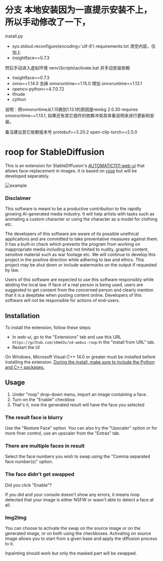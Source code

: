 # 分支 本地安装因为一直提示安装不上，所以手动修改了一下，
install.py
+ sys.stdout.reconfigure(encoding='utf-8')
requirements.txt
清空内容，仅加上
+ insightface==0.7.3

然后手动进入虚拟环境
venv\Scripts\activate.bat
并手动安装依赖
+ insightface==0.7.3
+ onnx==1.14.0
去掉 onnxruntime==1.15.0
增加 onnxruntime==1.13.1
+ opencv-python==4.7.0.72
+ ifnude
+ cython

说明：把onnxruntime从1.15换到1.13.1的原因是rembg 2.0.30 requires onnxruntime~=1.13.1,
如果还有其它插件的依赖冲突具体看说明来进行更新和安装。

备注建议其它依赖版本号
protobuf==3.20.2
open-clip-torch==2.5.0

# roop for StableDiffusion

This is an extension for StableDiffusion's [AUTOMATIC1111 web-ui](https://github.com/AUTOMATIC1111/stable-diffusion-webui/) that allows face-replacement in images. It is based on [roop](https://github.com/s0md3v/roop) but will be developed seperately.

![example](example/example.png)

### Disclaimer

This software is meant to be a productive contribution to the rapidly growing AI-generated media industry. It will help artists with tasks such as animating a custom character or using the character as a model for clothing etc.

The developers of this software are aware of its possible unethical applicaitons and are committed to take preventative measures against them. It has a built-in check which prevents the program from working on inappropriate media including but not limited to nudity, graphic content, sensitive material such as war footage etc. We will continue to develop this project in the positive direction while adhering to law and ethics. This project may be shut down or include watermarks on the output if requested by law.

Users of this software are expected to use this software responsibly while abiding the local law. If face of a real person is being used, users are suggested to get consent from the concerned person and clearly mention that it is a deepfake when posting content online. Developers of this software will not be responsible for actions of end-users.

## Installation

To install the extension, follow these steps:

+ In web-ui, go to the "Extensions" tab and use this URL `https://github.com/s0md3v/sd-webui-roop` in the "install from URL" tab.
+ Restart the UI

On Windows, Microsoft Visual C++ 14.0 or greater must be installed before installing the extension. [During the install, make sure to include the Python and C++ packages.](https://github.com/s0md3v/roop/issues/153)

## Usage

1. Under "roop" drop-down menu, import an image containing a face.
2. Turn on the "Enable" checkbox
3. That's it, now the generated result will have the face you selected

### The result face is blurry
Use the "Restore Face" option. You can also try the "Upscaler" option or for more finer control, use an upscaler from the "Extras" tab.

### There are multiple faces in result
Select the face numbers you wish to swap using the "Comma separated face number(s)" option.

### The face didn't get swapped
Did you click "Enable"?

If you did and your console doesn't show any errors, it means roop detected that your image is either NSFW or wasn't able to detect a face at all.

### Img2Img

You can choose to activate the swap on the source image or on the generated image, or on both using the checkboxes. Activating on source image allows you to start from a given base and apply the diffusion process to it.

Inpainting should work but only the masked part will be swapped.
